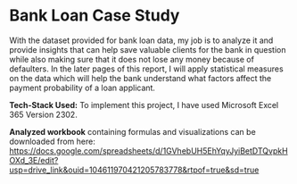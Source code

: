 # Bank Loan Case Study
With the dataset provided for bank loan data, my job is to analyze it and provide insights that can help save valuable clients for the bank in question while also making sure that it does not lose any money because of defaulters. In the later pages of this report, I will apply statistical measures on the data which will help the bank understand what factors affect the payment probability of a loan applicant. 

**Tech-Stack Used:**
To implement this project, I have used Microsoft Excel 365 Version 2302. 

**Analyzed workbook** containing formulas and visualizations can be downloaded from here: https://docs.google.com/spreadsheets/d/1GVhebUH5EhYqyJyiBetDTQvpkHOXd_3E/edit?usp=drive_link&ouid=104611970421205783778&rtpof=true&sd=true

